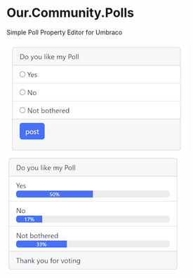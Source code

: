 # Our.Community.Polls
Simple Poll Property Editor for Umbraco

![MyPoll](https://raw.githubusercontent.com/huwred/Our.Community.Polls/main/Screenshots/MyPoll.png)
![MyPoll Responses](https://raw.githubusercontent.com/huwred/Our.Community.Polls/main/Screenshots/MyPollResponses.png)
